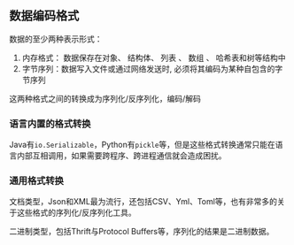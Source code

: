 ## 数据编码格式

数据的至少两种表示形式：

1. 内存格式： 数据保存在对象、 结构体、 列表 、 数组 、 哈希表和树等结构中
2. 字节序列：数据写入文件或通过网络发送时, 必须将其编码为某种自包含的字节序列

这两种格式之间的转换成为序列化/反序列化，编码/解码

### 语言内置的格式转换

Java有`io.Serializable`，Python有`pickle`等，但是这些格式转换通常只能在语言内部互相调用，如果需要跨程序、跨进程通信就会造成困扰。

### 通用格式转换

文档类型，Json和XML最为流行，还包括CSV、Yml、Toml等，也有非常多的关于这些格式的序列化/反序列化工具。

二进制类型，包括Thrift与Protocol Buffers等，序列化的结果是二进制数据。
